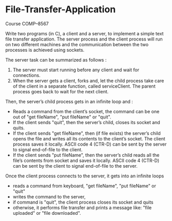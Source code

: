 # File-Transfer-Application

Course COMP–8567

Write two programs (in C), a client and a server, to implement a simple text file transfer application. The server process and the client process will run on two different machines and the communication between the two processes is achieved using sockets.

The server task can be summarized as follows :
1. The server must start running before any client and wait for connections.
2. When the server gets a client, forks and, let the child process take care of the client in a separate function, called serviceClient. The parent process goes back to wait for the next client.

Then, the server’s child process gets in an infinite loop and :
 - Reads a command from the client’s socket, the command can be one out of "get fileName", "put fileName" or "quit".
 - If the client sends "quit", then the server’s child, closes its socket and quits.
 - If the client sends "get fileName", then (if file exists) the server’s child opens the file and writes all its contents to the client’s socket. The client process saves it locally. ASCII code 4 (CTR-D) can be sent by the server to signal end-of-file to the client.
 - If the client sends "put fileName", then the server’s child reads all the file’s contents from socket and saves it locally. ASCII code 4 (CTR-D) can be sent by the client to
signal end-of-file to the server.

Once the client process connects to the server, it gets into an infinite loops
 - reads a command from keyboard, "get fileName", "put fileName" or "quit"
 - writes the command to the server,
 - if command is "quit", the client process closes its socket and quits
 - otherwise, it performs file transfer and prints a message like: "file uploaded" or "file downloaded".
